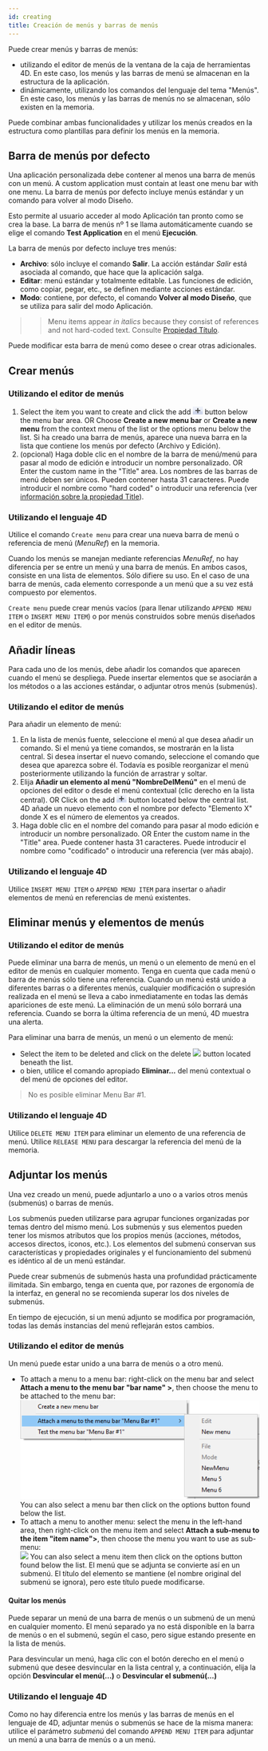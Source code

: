 ```yaml
---
id: creating
title: Creación de menús y barras de menús
---
```


Puede crear menús y barras de menús:

- utilizando el editor de menús de la ventana de la caja de herramientas 4D. En este caso, los menús y las barras de menú se almacenan en la estructura de la aplicación.
- dinámicamente, utilizando los comandos del lenguaje del tema "Menús". En este caso, los menús y las barras de menús no se almacenan, sólo existen en la memoria.

Puede combinar ambas funcionalidades y utilizar los menús creados en la estructura como plantillas para definir los menús en la memoria.

## Barra de menús por defecto

Una aplicación personalizada debe contener al menos una barra de menús con un menú. A custom application must contain at least one menu bar with one menu. La barra de menús por defecto incluye menús estándar y un comando para volver al modo Diseño.

Esto permite al usuario acceder al modo Aplicación tan pronto como se crea la base. La barra de menús nº 1 se llama automáticamente cuando se elige el comando **Test Application** en el menú **Ejecución**.

La barra de menús por defecto incluye tres menús:

- **Archivo**: sólo incluye el comando **Salir**. La acción estándar *Salir* está asociada al comando, que hace que la aplicación salga.
- **Editar**: menú estándar y totalmente editable. Las funciones de edición, como copiar, pegar, etc., se definen mediante acciones estándar.
- **Modo**: contiene, por defecto, el comando **Volver al modo Diseño**, que se utiliza para salir del modo Aplicación.
> > Menu items appear *in italics* because they consist of references and not hard-coded text. Consulte [Propiedad Título](properties.md#title).

Puede modificar esta barra de menú como desee o crear otras adicionales.

## Crear menús

### Utilizando el editor de menús

1. Select the item you want to create and click the add ![](../assets/en/Menus/PlussNew.png) button below the menu bar area. OR Choose **Create a new menu bar** or **Create a new menu** from the context menu of the list or the options menu below the list. Si ha creado una barra de menús, aparece una nueva barra en la lista que contiene los menús por defecto (Archivo y Edición).
2. (opcional) Haga doble clic en el nombre de la barra de menú/menú para pasar al modo de edición e introducir un nombre personalizado. OR Enter the custom name in the "Title" area. Los nombres de las barras de menú deben ser únicos. Pueden contener hasta 31 caracteres. Puede introducir el nombre como "hard coded" o introducir una referencia (ver [información sobre la propiedad Title](properties.md#title)).

### Utilizando el lenguaje 4D

Utilice el comando `Create menu` para crear una nueva barra de menú o referencia de menú (*MenuRef*) en la memoria.

Cuando los menús se manejan mediante referencias *MenuRef*, no hay diferencia per se entre un menú y una barra de menús. En ambos casos, consiste en una lista de elementos. Sólo difiere su uso. En el caso de una barra de menús, cada elemento corresponde a un menú que a su vez está compuesto por elementos.

`Create menu` puede crear menús vacíos (para llenar utilizando `APPEND MENU ITEM` o `INSERT MENU ITEM`) o por menús construidos sobre menús diseñados en el editor de menús.

## Añadir líneas

Para cada uno de los menús, debe añadir los comandos que aparecen cuando el menú se despliega. Puede insertar elementos que se asociarán a los métodos o a las acciones estándar, o adjuntar otros menús (submenús).

### Utilizando el editor de menús

Para añadir un elemento de menú:

1. En la lista de menús fuente, seleccione el menú al que desea añadir un comando. Si el menú ya tiene comandos, se mostrarán en la lista central. Si desea insertar el nuevo comando, seleccione el comando que desea que aparezca sobre él. Todavía es posible reorganizar el menú posteriormente utilizando la función de arrastrar y soltar.
2. Elija **Añadir un elemento al menú "NombreDelMenú"** en el menú de opciones del editor o desde el menú contextual (clic derecho en la lista central). OR Click on the add ![](../assets/en/Menus/PlussNew.png) button located below the central list. 4D añade un nuevo elemento con el nombre por defecto "Elemento X" donde X es el número de elementos ya creados.
3. Haga doble clic en el nombre del comando para pasar al modo edición e introducir un nombre personalizado. OR Enter the custom name in the "Title" area. Puede contener hasta 31 caracteres. Puede introducir el nombre como "codificado" o introducir una referencia (ver más abajo).

### Utilizando el lenguaje 4D

Utilice `INSERT MENU ITEM` o `APPEND MENU ITEM` para insertar o añadir elementos de menú en referencias de menú existentes.

## Eliminar menús y elementos de menús

### Utilizando el editor de menús

Puede eliminar una barra de menús, un menú o un elemento de menú en el editor de menús en cualquier momento. Tenga en cuenta que cada menú o barra de menús sólo tiene una referencia. Cuando un menú está unido a diferentes barras o a diferentes menús, cualquier modificación o supresión realizada en el menú se lleva a cabo inmediatamente en todas las demás apariciones de este menú. La eliminación de un menú sólo borrará una referencia. Cuando se borra la última referencia de un menú, 4D muestra una alerta.

Para eliminar una barra de menús, un menú o un elemento de menú:

- Select the item to be deleted and click on the delete ![](../assets/en/Menus/MinussNew.png) button located beneath the list.
- o bien, utilice el comando apropiado **Eliminar...** del menú contextual o del menú de opciones del editor.

> No es posible eliminar Menu Bar #1.

### Utilizando el lenguaje 4D

Utilice `DELETE MENU ITEM` para eliminar un elemento de una referencia de menú. Utilice `RELEASE MENU` para descargar la referencia del menú de la memoria.

## Adjuntar los menús

Una vez creado un menú, puede adjuntarlo a uno o a varios otros menús (submenús) o barras de menús.

Los submenús pueden utilizarse para agrupar funciones organizadas por temas dentro del mismo menú. Los submenús y sus elementos pueden tener los mismos atributos que los propios menús (acciones, métodos, accesos directos, iconos, etc.). Los elementos del submenú conservan sus características y propiedades originales y el funcionamiento del submenú es idéntico al de un menú estándar.

Puede crear submenús de submenús hasta una profundidad prácticamente ilimitada. Sin embargo, tenga en cuenta que, por razones de ergonomía de la interfaz, en general no se recomienda superar los dos niveles de submenús.

En tiempo de ejecución, si un menú adjunto se modifica por programación, todas las demás instancias del menú reflejarán estos cambios.

### Utilizando el editor de menús

Un menú puede estar unido a una barra de menús o a otro menú.

- To attach a menu to a menu bar: right-click on the menu bar and select **Attach a menu to the menu bar "bar name" >**, then choose the menu to be attached to the menu bar: ![](../assets/en/Menus/attach.png) You can also select a menu bar then click on the options button found below the list.
- To attach a menu to another menu: select the menu in the left-hand area, then right-click on the menu item and select **Attach a sub-menu to the item "item name">**, then choose the menu you want to use as sub-menu:  
  ![](../assets/en/Menus/attach2.png) You can also select a menu item then click on the options button found below the list. El menú que se adjunta se convierte así en un submenú. El título del elemento se mantiene (el nombre original del submenú se ignora), pero este título puede modificarse.

#### Quitar los menús

Puede separar un menú de una barra de menús o un submenú de un menú en cualquier momento. El menú separado ya no está disponible en la barra de menús o en el submenú, según el caso, pero sigue estando presente en la lista de menús.

Para desvincular un menú, haga clic con el botón derecho en el menú o submenú que desee desvincular en la lista central y, a continuación, elija la opción **Desvincular el menú(...)** o **Desvincular el submenú(...)**

### Utilizando el lenguaje 4D

Como no hay diferencia entre los menús y las barras de menús en el lenguaje de 4D, adjuntar menús o submenús se hace de la misma manera: utilice el parámetro *submenú* del comando `APPEND MENU ITEM` para adjuntar un menú a una barra de menús o a un menú.  
